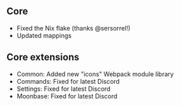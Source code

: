 ## Core

- Fixed the Nix flake (thanks @sersorrel!)
- Updated mappings

## Core extensions

- Common: Added new "icons" Webpack module library
- Commands: Fixed for latest Discord
- Settings: Fixed for latest Discord
- Moonbase: Fixed for latest Discord
